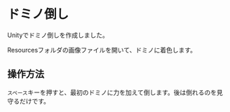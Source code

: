 # ドミノ倒し
Unityでドミノ倒しを作成しました。

Resourcesフォルダの画像ファイルを開いて、ドミノに着色します。

## 操作方法
`スペース`キーを押すと、最初のドミノに力を加えて倒します。後は倒れるのを見守るだけです。
